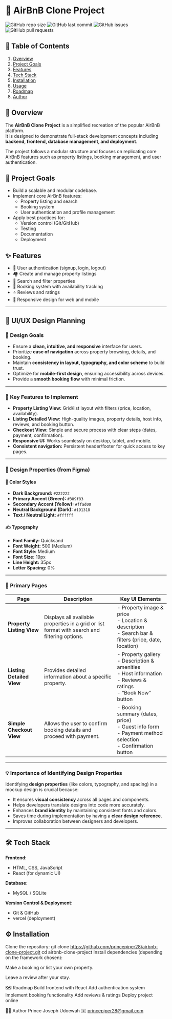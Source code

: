 # 🏡 AirBnB Clone Project

![GitHub repo size](https://img.shields.io/github/repo-size/<your-username>/airbnb-clone-project?color=blue&style=flat-square)
![GitHub last commit](https://img.shields.io/github/last-commit/<your-username>/airbnb-clone-project?style=flat-square)
![GitHub issues](https://img.shields.io/github/issues/<your-username>/airbnb-clone-project?style=flat-square)
![GitHub pull requests](https://img.shields.io/github/issues-pr/<your-username>/airbnb-clone-project?style=flat-square)


## 📖 Table of Contents
1. [Overview](#overview)
2. [Project Goals](#project-goals)
3. [Features](#features)
4. [Tech Stack](#tech-stack)
5. [Installation](#installation)
6. [Usage](#usage)
7. [Roadmap](#roadmap)
8. [Author](#author)



## 📌 Overview
The **AirBnB Clone Project** is a simplified recreation of the popular AirBnB platform.  
It is designed to demonstrate full-stack development concepts including **backend, frontend, database management, and deployment**.  

The project follows a modular structure and focuses on replicating core AirBnB features such as property listings, booking management, and user authentication.



## 🎯 Project Goals
- Build a scalable and modular codebase.
- Implement core AirBnB features:
  - Property listing and search
  - Booking system
  - User authentication and profile management
- Apply best practices for:
  - Version control (Git/GitHub)
  - Testing
  - Documentation
  - Deployment



## ✨ Features
- 🔑 User authentication (signup, login, logout)
- 🏘️ Create and manage property listings
- 🔎 Search and filter properties
- 📅 Booking system with availability tracking
- ⭐ Reviews and ratings
- 📱 Responsive design for web and mobile
  

---

## 🎨 UI/UX Design Planning

### 🎯 Design Goals
- Ensure a **clean, intuitive, and responsive** interface for users.  
- Prioritize **ease of navigation** across property browsing, details, and booking.  
- Maintain **consistency in layout, typography, and color scheme** to build trust.  
- Optimize for **mobile-first design**, ensuring accessibility across devices.  
- Provide a **smooth booking flow** with minimal friction.  

---

### 🔑 Key Features to Implement
- **Property Listing View:** Grid/list layout with filters (price, location, availability).  
- **Listing Detailed View:** High-quality images, property details, host info, reviews, and booking button.  
- **Checkout View:** Simple and secure process with clear steps (dates, payment, confirmation).  
- **Responsive UI:** Works seamlessly on desktop, tablet, and mobile.  
- **Consistent navigation:** Persistent header/footer for quick access to key pages.  

---

### 🎨 Design Properties (from Figma)

#### 🎨 Color Styles
- **Dark Background:** `#222222`  
- **Primary Accent (Green):** `#389f83`  
- **Secondary Accent (Yellow):** `#ffad00`  
- **Neutral Background (Dark):** `#191318`  
- **Text / Neutral Light:** `#ffffff`  

#### ✍️ Typography
- **Font Family:** Quicksand  
- **Font Weight:** 500 (Medium)  
- **Font Style:** Medium  
- **Font Size:** 19px  
- **Line Height:** 35px  
- **Letter Spacing:** 0%  

---

### 📄 Primary Pages

| Page | Description | Key UI Elements |
|------|-------------|-----------------|
| **Property Listing View** | Displays all available properties in a grid or list format with search and filtering options. | - Property image & price <br> - Location & description <br> - Search bar & filters (price, date, location) |
| **Listing Detailed View** | Provides detailed information about a specific property. | - Property gallery <br> - Description & amenities <br> - Host information <br> - Reviews & ratings <br> - “Book Now” button |
| **Simple Checkout View** | Allows the user to confirm booking details and proceed with payment. | - Booking summary (dates, price) <br> - Guest info form <br> - Payment method selection <br> - Confirmation button |

---

### 💡 Importance of Identifying Design Properties
Identifying **design properties** (like colors, typography, and spacing) in a mockup design is crucial because:  
- It ensures **visual consistency** across all pages and components.  
- Helps developers translate designs into code more accurately.  
- Enhances **brand identity** by maintaining consistent fonts and colors.  
- Saves time during implementation by having a **clear design reference**.  
- Improves collaboration between designers and developers.  

---

## 🛠 Tech Stack
**Frontend:**  
- HTML, CSS, JavaScript  
- React (for dynamic UI)


**Database:**  
- MySQL / SQLite

**Version Control & Deployment:**  
- Git & GitHub  
- vercel (deployment)  



## ⚙️ Installation
Clone the repository:
git clone https://github.com/princepiper28/airbnb-clone-project.git
cd airbnb-clone-project
Install dependencies (depending on the framework chosen):


Make a booking or list your own property.

Leave a review after your stay.

🗺 Roadmap
  Build frontend with React
 Add authentication system
Implement booking functionality
Add reviews & ratings
Deploy project online

👨‍💻 Author
Prince Joseph Udoewah
✉️ princepiper28@gmail.com
